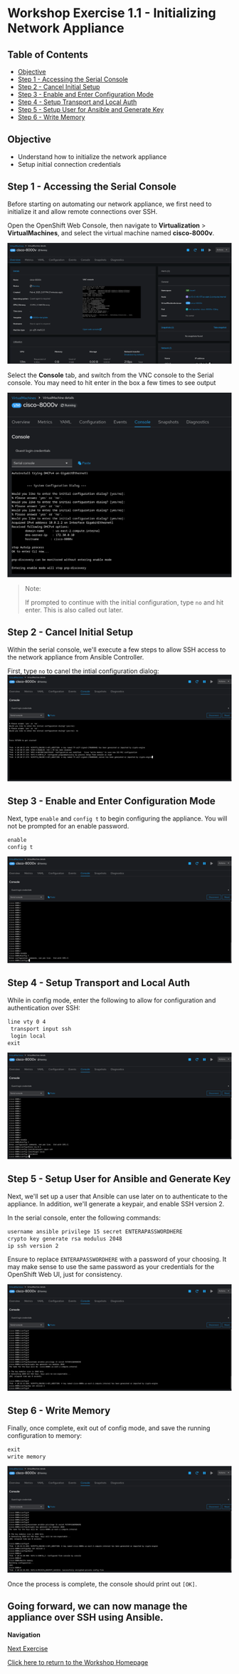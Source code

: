 # Workshop Exercise 1.1 - Initializing Network Appliance

## Table of Contents

* [Objective](#objective)
* [Step 1 - Accessing the Serial Console](#step-1---accessing-the-serial-console)
* [Step 2 - Cancel Initial Setup](#step-2---cancel-initial-setup)
* [Step 3 - Enable and Enter Configuration Mode](#step-3---enable-and-enter-configuration-mode)
* [Step 4 - Setup Transport and Local Auth](#step-4---setup-transport-and-local-auth)
* [Step 5 - Setup User for Ansible and Generate Key](#step-5---setup-user-for-ansible-and-generate-key)
* [Step 6 - Write Memory](#step-6---write-memory)

## Objective

* Understand how to initialize the network appliance
* Setup initial connection credentials

## Step 1 - Accessing the Serial Console
Before starting on automating our network appliance, we first need to initialize it and allow remote connections over SSH.

Open the OpenShift Web Console, then navigate to **Virtualization** > **VirtualMachines**, and select the virtual machine named **cisco-8000v**.

![8000v Overview](../images/8000v-overview.png)

Select the **Console** tab, and switch from the VNC console to the Serial console. You may need to hit enter in the box a few times to see output

![8000v Serial Console](../images/8000v-serial-console.png)

> Note:
>
> If prompted to continue with the initial configuration, type `no` and hit enter. This is also called out later.

## Step 2 - Cancel Initial Setup
Within the serial console, we'll execute a few steps to allow SSH access to the network appliance from Ansible Controller.

First, type `no` to canel the intial configuration dialog:
![8000v Cancel Setup](../images/8000v-cancel-setup.png)

## Step 3 - Enable and Enter Configuration Mode
Next, type `enable` and `config t` to begin configuring the appliance. You will not be prompted for an enable password.

```
enable
config t
```

![8000v Enable Config T](../images/8000v-enable-config-t.png)

## Step 4 - Setup Transport and Local Auth
While in config mode, enter the following to allow for configuration and authentication over SSH:

```
line vty 0 4
 transport input ssh
 login local
exit
```

![8000v VTY Auth](../images/8000v-tty-auth.png)

## Step 5 - Setup User for Ansible and Generate Key
Next, we'll set up a user that Ansible can use later on to authenticate to the appliance. In addition, we'll generate a keypair, and enable SSH version 2.

In the serial console, enter the following commands:

```
username ansible privilege 15 secret ENTERAPASSWORDHERE
crypto key generate rsa modulus 2048
ip ssh version 2
```

Ensure to replace `ENTERAPASSWORDHERE` with a password of your choosing. It may make sense to use the same password as your credentials for the OpenShift Web UI, just for consistency.

![8000v Setup User](../images/8000v-setup-user.png)

## Step 6 - Write Memory
Finally, once complete, exit out of config mode, and save the running configuration to memory:
```
exit
write memory
```

![8000v Write Memory](../images/8000v-write-memory.png)

Once the process is complete, the console should print out `[OK]`.

Going forward, we can now manage the appliance over SSH using Ansible.
---
**Navigation**

[Next Exercise](../2.1-network-automation-part-1/)

[Click here to return to the Workshop Homepage](../../README.md)
